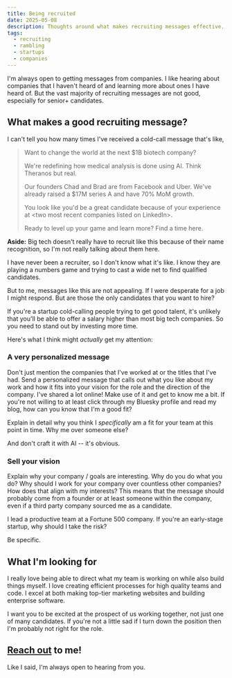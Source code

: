 ```yaml
---
title: Being recruited
date: 2025-05-08
description: Thoughts around what makes recruiting messages effective.
tags:
  - recruiting
  - rambling
  - startups
  - companies
---
```


I'm always open to getting messages from companies. I like hearing about companies that I haven't heard of and learning more about ones I have heard of. But the vast majority of recruiting messages are not good, especially for senior+ candidates.

<span class="excerpt_marker"></span>

## What makes a good recruiting message?

I can't tell you how many times I've received a cold-call message that's like,

<blockquote>
  <p>Want to change the world at the next $1B biotech company?</p>

  <p>We're redefining how medical analysis is done using AI. Think Theranos but real.</p>

  <p>Our founders Chad and Brad are from Facebook and Uber. We've already raised a $17M series A and have 70% MoM growth.</p>

  <p>You look like you'd be a great candidate because of your experience at &lt;two most recent companies listed on LinkedIn&gt;.</p>

  <p>Ready to level up your game and learn more? Find a time here.</p>
</blockquote>

<script>
	import ContentAside from "$lib/components/ContentAside.svelte";
</script>

<ContentAside>
  <strong>Aside:</strong> Big tech doesn't really have to recruit like this because of their name recognition, so I'm not really talking about them here.
</ContentAside>

I have never been a recruiter, so I don't know what it's like. I know they are playing a numbers game and trying to cast a wide net to find qualified candidates.

But to me, messages like this are not appealing. If I were desperate for a job I might respond. But are those the only candidates that you want to hire?

If you're a startup cold-calling people trying to get good talent, it's unlikely that you'll be able to offer a salary higher than most big tech companies. So you need to stand out by investing more time.

Here's what I think might _actually_ get my attention:

### A very personalized message

Don't just mention the companies that I've worked at or the titles that I've had. Send a personalized message that calls out what you like about my work and how it fits into your vision for the role and the direction of the company. I've shared a lot online! Make use of it and get to know me a bit. If you're not willing to at least click through my Bluesky profile and read my blog, how can you know that I'm a good fit?

Explain in detail why you think I _specifically_ am a fit for your team at this point in time. Why me over someone else?

And don't craft it with AI -- it's obvious.

### Sell your vision

Explain why your company / goals are interesting. Why do you do what you do? Why should I work for your company over countless other companies? How does that align with my interests? This means that the message should probably come from a founder or at least someone within the company, even if a third party company sourced me as a candidate.

I lead a productive team at a Fortune 500 company. If you're an early-stage startup, why should I take the risk?

Be specific.

## What I'm looking for

I really love being able to direct what my team is working on while also build things myself. I love creating efficient processes for high quality teams and code. I excel at both making top-tier marketing websites and building enterprise software.

I want you to be excited at the prospect of us working together, not just one of many candidates. If you're not a little sad if I turn down the position then I'm probably not right for the role.

## [Reach out](mailto:hello@zachsaucier.com) to me!

Like I said, I'm always open to hearing from you.
